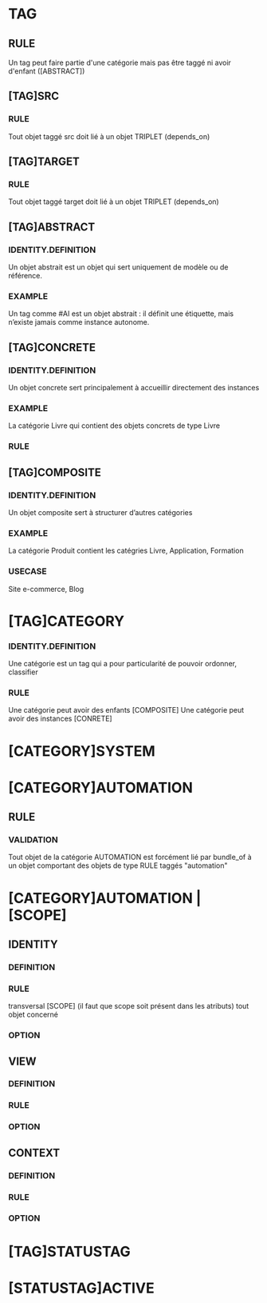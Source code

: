 # TAG
## RULE
Un tag peut faire partie d'une catégorie mais pas être taggé ni avoir d'enfant ([ABSTRACT])
## [TAG]SRC 
### RULE
Tout objet taggé src doit lié à un objet TRIPLET (depends_on) 
## [TAG]TARGET 
### RULE
Tout objet taggé target doit lié à un objet TRIPLET (depends_on) 
## [TAG]ABSTRACT
### IDENTITY.DEFINITION
Un objet abstrait est un objet qui sert uniquement de modèle ou de référence.
### EXAMPLE 
Un tag comme #AI est un objet abstrait : il définit une étiquette, mais n’existe jamais comme instance autonome.
## [TAG]CONCRETE
### IDENTITY.DEFINITION
Un objet concrete sert principalement à accueillir directement des instances 
### EXAMPLE 
La catégorie Livre qui contient des objets concrets de type Livre
### RULE
## [TAG]COMPOSITE
### IDENTITY.DEFINITION
Un objet composite sert à structurer d’autres catégories
### EXAMPLE 
La catégorie Produit contient les catégries Livre, Application, Formation
### USECASE
Site e-commerce, Blog
# [TAG]CATEGORY 
### IDENTITY.DEFINITION
Une catégorie est un tag qui a pour particularité de pouvoir ordonner, classifier
### RULE
Une catégorie peut avoir des enfants [COMPOSITE]
Une catégorie peut avoir des instances [CONRETE]

# [CATEGORY]SYSTEM

# [CATEGORY]AUTOMATION 
## RULE
### VALIDATION 
Tout objet de la catégorie AUTOMATION est forcément lié par bundle_of à un objet comportant des objets de type RULE taggés "automation"


<!--        DATABASE    -->

# [CATEGORY]AUTOMATION | [SCOPE]
## IDENTITY
### DEFINITION
### RULE
transversal [SCOPE] (il faut que scope soit présent dans les atributs)
tout objet concerné
### OPTION
## VIEW
### DEFINITION
### RULE
### OPTION
## CONTEXT
### DEFINITION
### RULE

### OPTION

# [TAG]STATUSTAG
# [STATUSTAG]ACTIVE
